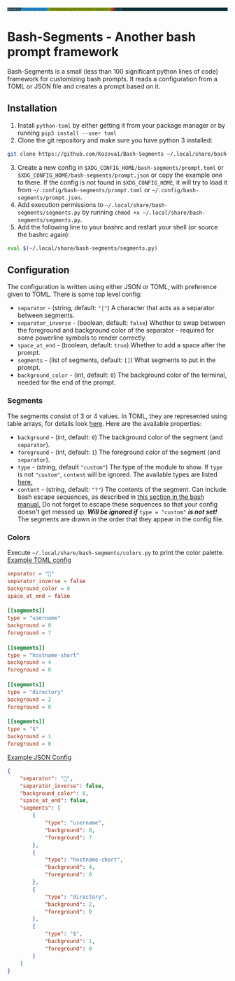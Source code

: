 ![An image of the example config](./example_config.png)
# Bash-Segments - Another bash prompt framework
Bash-Segments is a small (less than 100 significant python lines of code) framework for customizing bash prompts. It reads a configuration from a TOML or JSON  file and creates a prompt based on it. 
## Installation
1. Install `python-toml` by either getting it from your package manager or by running `pip3 install --user toml`
2. Clone the git repository and make sure you have python 3 installed:
```bash
git clone https://github.com/Kozova1/Bash-Segments ~/.local/share/bash-segments
```
3. Create a new config in `$XDG_CONFIG_HOME/bash-segments/prompt.toml` or `$XDG_CONFIG_HOME/bash-segments/prompt.json` or copy the example one to there. If the config is not found in `$XDG_CONFIG_HOME`, it will try to load it from `~/.config/bash-segments/prompt.toml` or `~/.config/bash-segments/prompt.json`.
4. Add execution permissions to `~/.local/share/bash-segments/segments.py` by running `chmod +x ~/.local/share/bash-segments/segments.py`.
5. Add the following line to your bashrc and restart your shell (or source the bashrc again):
```bash
eval $(~/.local/share/bash-segments/segments.py)
```
## Configuration
The configuration is written using either JSON or TOML, with preference given to TOML.
There is some top level config:
- `separator` - (string, default: `"|"`) A character that acts as a separator between segments.
- `separator_inverse` - (boolean, default: `false`) Whether to swap between the foreground and background color of the separator - required for some powerline symbols to render correctly.
- `space_at_end` - (boolean, default: `true`) Whether to add a space after the prompt.
- `segments` - (list of segments, default: `[]`) What segments to put in the prompt.
- `background_color` - (int, default: `0`) The background color of the terminal, needed for the end of the prompt.
### Segments
The segments consist of 3 or 4 values. In TOML, they are represented using table arrays, for details look [here](https://github.com/toml-lang/toml#user-content-array-of-tables). Here are the available properties:
- `background` - (int, default: `0`) The background color of the segment (and `separator`).
- `foreground` - (int, default: `1`) The foreground color of the segment (and `separator`).
- `type` - (string, default `"custom"`) The type of the module to show. If `type` is not `"custom"`, `content` will be ignored. The available types are listed [here.](./TYPES.md)
- `content` - (string, default: `"?"`) The contents of the segment. Can include bash escape sequences, as described in [this section in the bash manual.](https://www.gnu.org/savannah-checkouts/gnu/bash/manual/bash.html#index-prompting) Do not forget to escape these sequences so that your config doesn't get messed up. ***Will be ignored if*** `type = "custom"` ***is not set!***
The segments are drawn in the order that they appear in the config file.
### Colors
Execute `~/.local/share/bash-segments/colors.py` to print the color palette.
[Example TOML config](./prompt.toml)
```toml
separator = ""
separator_inverse = false
background_color = 8
space_at_end = false

[[segments]]
type = "username"
background = 0
foreground = 7

[[segments]]
type = "hostname-short"
background = 4
foreground = 0

[[segments]]
type = "directory"
background = 2
foreground = 0

[[segments]]
type = "$"
background = 1
foreground = 0
```

[Example JSON Config](./prompt.json)
```json
{
	"separator": "",
	"separator_inverse": false,
	"background_color": 8,
	"space_at_end": false,
	"segments": [
		{
			"type": "username",
			"background": 0,
			"foreground": 7
		},
		{
			"type": "hostname-short",
			"background": 4,
			"foreground": 0
		},
		{
			"type": "directory",
			"background": 2,
			"foreground": 0
		},
		{
			"type": "$",
			"background": 1,
			"foreground": 0
		}
	]
}
```
